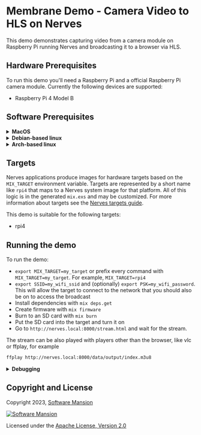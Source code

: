 # Membrane Demo - Camera Video to HLS on Nerves

This demo demonstrates capturing video from a camera module on Raspberry Pi running Nerves and broadcasting it to a browser via HLS.

## Hardware Prerequisites

To run this demo you'll need a Raspberry Pi and a official Raspberry Pi camera module. Currently the following devices are supported:

* Raspberry Pi 4 Model B

## Software Prerequisites

<details>
<summary>
<b>MacOS</b>
</summary>

To run the demo, you need [Elixir and Erlang installed](https://elixir-lang.org/install.html) on your machine (it's best to use a version manager, like `asdf`). Additionally the following Homebrew command will install all the required packages for nerves to work:

```bash
brew update
brew install fwup squashfs coreutils xz pkg-config
```

Then you'll need to add `nerves_bootstrap` archive to your Mix environment by running

```bash
mix archive.install hex nerves_bootstrap
```

If any problems occur refer to [Nerves installation guide](https://hexdocs.pm/nerves/installation.html) for more information.

</details>

<details>
<summary>
<b>Debian-based linux</b>
</summary>

To run the demo, you need [Elixir and Erlang installed](https://elixir-lang.org/install.html) on your machine (it's best to use a version manager, like `asdf`). Additionally the following commands will install all the required packages for nerves to work:

```bash
sudo apt install build-essential automake autoconf git squashfs-tools ssh-askpass pkg-config curl libmnl-dev
sudo curl -L https://github.com/fwup-home/fwup/releases/download/v1.10.1/fwup_1.10.1_amd64.deb -o fwup_1.10.1_amd64.deb
sudo dpkg -i fwup_1.10.1_amd64.deb
sudo rm fwup_1.10.1_amd64.deb
```

Then you'll need to add `nerves_bootstrap` archive to your Mix environment by running

```bash
mix archive.install hex nerves_bootstrap
```

If any problems occur refer to [Nerves installation guide](https://hexdocs.pm/nerves/installation.html) for more information.

</details>

<details>
<summary>
<b>Arch-based linux</b>
</summary>

To run the demo, you need [Elixir and Erlang installed](https://elixir-lang.org/install.html) on your machine (it's best to use a version manager, like `asdf`). Additionally the following yay command will install all the required packages for nerves to work:

```bash
yay -S base-devel ncurses5-compat-libs openssh-askpass git squashfs-tools curl fwup
```

Then you'll need to add `nerves_bootstrap` archive to your Mix environment by running

```bash
mix archive.install hex nerves_bootstrap
```

If any problems occur refer to [Nerves installation guide](https://hexdocs.pm/nerves/installation.html) for more information.

</details>

## Targets

Nerves applications produce images for hardware targets based on the `MIX_TARGET` environment variable. Targets are represented by a short name like `rpi4` that maps to a Nerves system image for that platform. All of this logic is in the generated `mix.exs` and may be customized. For more information about targets see the [Nerves targets guide](https://hexdocs.pm/nerves/targets.html).

This demo is suitable for the following targets:
  * rpi4

## Running the demo

To run the demo:
  * `export MIX_TARGET=my_target` or prefix every command with
    `MIX_TARGET=my_target`. For example, `MIX_TARGET=rpi4`
  * `export SSID=my_wifi_ssid` and (optionally) `export PSK=my_wifi_password`. This will allow the target to connect to the network that you should also be on to access the broadcast
  * Install dependencies with `mix deps.get`
  * Create firmware with `mix firmware`
  * Burn to an SD card with `mix burn`
  * Put the SD card into the target and turn it on
  * Go to `http://nerves.local:8000/stream.html` and wait for the stream.

  The stream can be also played with players other than the browser, like vlc or ffplay, for example

  ```bash
  ffplay http://nerves.local:8000/data/output/index.m3u8
  ```

<details>
<summary>
<b>Debugging</b>
</summary>

If any problems occur you can connect to the device and manually inspect the issue. 

One of the possible options is connection by ssh. For this option to be available you have to have any ssh keys in the `~/.ssh` directory. Then, if your target connected to your network correctly and the device you'll be connecting with is also on the same network, run

```bash
ssh nerves.local
```

You should see a Nerves homescreen and an iex prompt. If you see an information `camera_to_hls_nerves not started` it means that the application crashed on start. You can then access the logs by running `RingLogger.next`. If the reason for the crash was `** (RuntimeError) libcamera-vid error, exit status: <exit_status>` then there was a problem with accessing the camera with `libcamera-vid` (one of the `rpicam-apps`). You can try opening the camera manually with `cmd "libcamera-vid -t 3000 -o /data/output.h264"` and see if any errors are logged. For more information about `rpicam-apps` refer to the [Raspberry Pi's documentation](https://www.raspberrypi.com/documentation/computers/camera_software.html).

You can also connect to your device with HDMI cable and USB keyboard, which could be useful if your device didn't connect to your network. Networking is implemented by the `vintage_net` package, so in case of networking issues refer to it's [documentation](https://hexdocs.pm/vintage_net).

For more information about connecting to Nerves targets refer to the [Nerves guide](https://hexdocs.pm/nerves/connecting-to-a-nerves-target.html).

</details>

## Copyright and License

Copyright 2023, [Software Mansion](https://swmansion.com/?utm_source=git&utm_medium=readme&utm_campaign=membrane)

[![Software Mansion](https://membraneframework.github.io/static/logo/swm_logo_readme.png)](https://swmansion.com/?utm_source=git&utm_medium=readme&utm_campaign=membrane)

Licensed under the [Apache License, Version 2.0](LICENSE)
